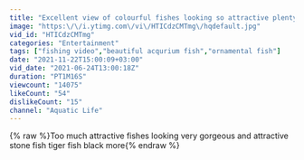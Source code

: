 ```yaml
---
title: "Excellent view of colourful fishes looking so attractive plenty of different types of fish"
image: "https:\/\/i.ytimg.com\/vi\/HTICdzCMTmg\/hqdefault.jpg"
vid_id: "HTICdzCMTmg"
categories: "Entertainment"
tags: ["fishing video","beautiful acqurium fish","ornamental fish"]
date: "2021-11-22T15:00:09+03:00"
vid_date: "2021-06-24T13:00:18Z"
duration: "PT1M16S"
viewcount: "14075"
likeCount: "54"
dislikeCount: "15"
channel: "Aquatic Life"
---
```

{% raw %}Too much attractive fishes looking very gorgeous and attractive stone fish tiger fish black more{% endraw %}
